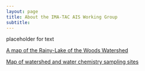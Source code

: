 ```yaml
---
layout: page
title: About the IMA-TAC AIS Working Group
subtitle: 
---
```


placeholder for text 

[A map of the Rainy-Lake of the Woods Watershed](Rainy-Lake-of-the-Woods-basin.png)


<a href="https://github.com/IMA-TAC-AIS-RLLOTW/AISresources.github.io/blob/master/Watershed05P_cycle2.html" title="Map with water chemistry example">Map of watershed and water chemistry sampling sites</a>

